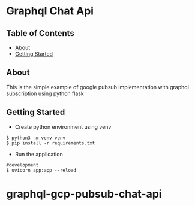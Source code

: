 # Graphql Chat Api

## Table of Contents

- [About](#about)
- [Getting Started](#getting_started)

## About <a name = "about"></a>

This is the simple example of google pubsub implementation with graphql subscription using python flask

## Getting Started <a name = "getting_started"></a>

* Create python environment using venv
```
$ python3 -m venv venv
$ pip install -r requirements.txt

```

* Run the application
```
#development
$ uvicorn app:app --reload

```

# graphql-gcp-pubsub-chat-api
